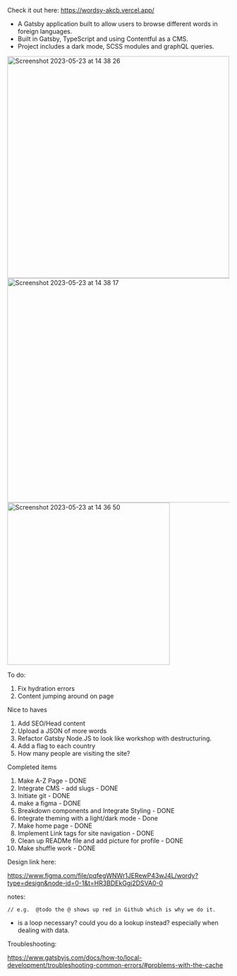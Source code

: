 Check it out here: https://wordsy-akcb.vercel.app/

- A Gatsby application built to allow users to browse different words in foreign languages.
- Built in Gatsby, TypeScript and using Contentful as a CMS.
- Project includes a dark mode, SCSS modules and graphQL queries.

<img width="503" alt="Screenshot 2023-05-23 at 14 38 26" src="https://github.com/singapaul/wordsy/assets/89204135/f275168c-a316-49fb-95fb-dba06abd7375">
<img width="509" alt="Screenshot 2023-05-23 at 14 38 17" src="https://github.com/singapaul/wordsy/assets/89204135/2e7fbed4-1ddd-486d-babf-ee5b62d631c5">
<img width="368" alt="Screenshot 2023-05-23 at 14 36 50" src="https://github.com/singapaul/wordsy/assets/89204135/0d4716f1-00f3-469b-a023-7fd0f5756f48">

To do:

1. Fix hydration errors
2. Content jumping around on page

Nice to haves

1. Add SEO/Head content
2. Upload a JSON of more words
3. Refactor Gatsby Node.JS to look like workshop with destructuring.
4. Add a flag to each country
5. How many people are visiting the site?

Completed items

1. Make A-Z Page - DONE
2. Integrate CMS - add slugs - DONE
3. Initiate git - DONE
4. make a figma - DONE
5. Breakdown components and Integrate Styling - DONE
6. Integrate theming with a light/dark mode - Done
7. Make home page - DONE
8. Implement Link tags for site navigation - DONE
9. Clean up READMe file and add picture for profile - DONE
10. Make shuffle work - DONE

Design link here:

https://www.figma.com/file/pqfegWNWr1JERewP43wJ4L/wordy?type=design&node-id=0-1&t=HR3BDEkGgj2DSVA0-0

notes:

    // e.g.  @todo the @ shows up red in Github which is why we do it.

- is a loop necessary? could you do a lookup instead? especially when dealing with data.

Troubleshooting:

https://www.gatsbyjs.com/docs/how-to/local-development/troubleshooting-common-errors/#problems-with-the-cache
